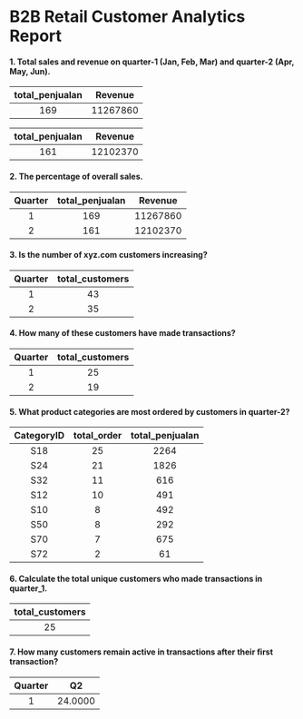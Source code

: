 # B2B Retail Customer Analytics Report

#### 1. Total sales and revenue on quarter-1 (Jan, Feb, Mar) and quarter-2 (Apr, May, Jun).
| total_penjualan | Revenue         |
|:-------------:  | :-------------: |
| 169             | 11267860        |

| total_penjualan | Revenue         |
|:-------------:  | :-------------: |
| 161             |   12102370      |


#### 2. The percentage of overall sales.
| Quarter         | total_penjualan | Revenue         |
| :-------------: |:-------------:  | :-------------: |
| 1               | 169             | 11267860        |
| 2               | 161             |   12102370      |


#### 3. Is the number of xyz.com customers increasing?
| Quarter         | total_customers |
|:-------------:  | :-------------: |
| 1               |   43            |
| 2               |   35            |


#### 4. How many of these customers have made transactions?
| Quarter         | total_customers |
|:-------------:  | :-------------: |
| 1               |   25            |
| 2               |   19            |


#### 5. What product categories are most ordered by customers in quarter-2?
| CategoryID      | total_order     | total_penjualan |
|:-------------:  | :-------------: | :-------------: |
| S18             |   25            |  2264           |
| S24             |   21            |  1826           |
| S32             |   11            |  616            |
| S12             |   10            |  491            |
| S10             |   8             |  492            |
| S50             |   8             |  292            |
| S70             |   7             |  675            |
| S72             |   2             |  61             |

#### 6. Calculate the total unique customers who made transactions in quarter_1.
| total_customers |
| :-------------: |
|   25            |


#### 7. How many customers remain active in transactions after their first transaction?
| Quarter         | Q2              |
|:-------------:  | :-------------: |
| 1               |   24.0000       |

